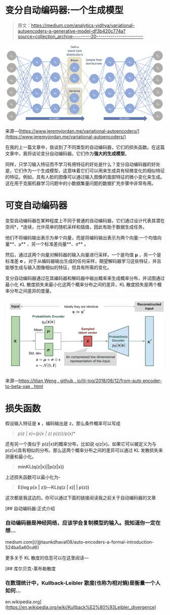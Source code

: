 # 变分自动编码器:一个生成模型

> 原文：<https://medium.com/analytics-vidhya/variational-autoencoders-a-generative-model-df3b420c774a?source=collection_archive---------20----------------------->

![](img/dfa605025ce4a28f054b5337a1766976.png)

来源—[https://www.jeremyjordan.me/variational-autoencoders/](https://www.jeremyjordan.me/variational-autoencoders/)

在我的上一篇文章中，我谈到了不同类型的自动编码器，它们的损失函数。在这篇文章中，我将谈论变分自动编码器。它们作为**强大的生成模型**。

同样，只学习输入特征而不学习有用特征的好处是什么？变分自动编码器的好处是，它们作为一个生成模型，这意味着它们可以用来生成具有轻微变化的相似特征的特征。例如，具有人脸的图像可以通过输入图像的面部特征的微小变化来生成。这在用于克服机器学习问题中的小数据集量问题的数据扩充步骤中非常有用。

# 可变自动编码器

变型自动编码器在某种程度上不同于普通的自动编码器，它们通过设计代表其潜在空间*，*连续，允许简单的随机采样和插值，因此有助于数据生成任务。

他们不将编码输出表示为单个向量，而是将编码输出表示为两个向量:一个均值向量**、μ** ，另一个标准差向量**、σ** 。

然后，通过这两个向量对解码器的输入向量进行采样，一个是均值 **μ** ，另一个是标准差 **σ** 。对于从编码器输出生成的任何采样，期望解码器学习这些特征，并且能够生成与输入图像相似的特征，但具有所需的变化。

变分自动编码器通过在其编码器和解码器中输出概率来生成概率分布，并试图通过最小化 KL 散度损失来最小化这两个概率分布之间的差异，KL 散度损失是两个概率分布之间差异的度量。

![](img/0a417bf76b314909cfcd1a94020fdf11.png)

来源—[https://lilian Weng . github . io/lil-log/2018/08/12/from-auto encoder-to-beta-vae . html](https://lilianweng.github.io/lil-log/2018/08/12/from-autoencoder-to-beta-vae.html)

# 损失函数

假设输入特征是 **x** ，编码输出是 z，那么条件概率可以写成

> **p(z | x)=(p(x | z)* p(z))/p(x)**

还有另一个类似于 p(z|x)的概率分布，比如说 q(z|x)。如果它可以被定义为与 p(z|x)具有相似的分布。那么这两个概率分布之间的差异可以通过 KL 发散损失来测量和最小化。

> **minKL(q(z|x)||p(z|x))**

上述损失函数可以最小化为-

> **E(log p(x | z))—KL(q(z | x)| | p(z))**

这次都是我这边的。你可以通过下面的链接阅读我之前关于自动编码器的文章

[](/@taunkdhaval08/auto-encoders-a-formal-introduction-524ba5a60cd6) [## 自动编码器:正式介绍

### 自动编码器是神经网络，应该学会复制模型的输入。我知道你一定在想…

medium.com](/@taunkdhaval08/auto-encoders-a-formal-introduction-524ba5a60cd6) 

更多关于 KL 散度的信息可以在这里阅读—

[](https://en.wikipedia.org/wiki/Kullback%E2%80%93Leibler_divergence) [## 库尔贝克-莱布勒散度

### 在数理统计中，Kullback-Leibler 散度(也称为相对熵)是衡量一个人如何…

en.wikipedia.org](https://en.wikipedia.org/wiki/Kullback%E2%80%93Leibler_divergence)